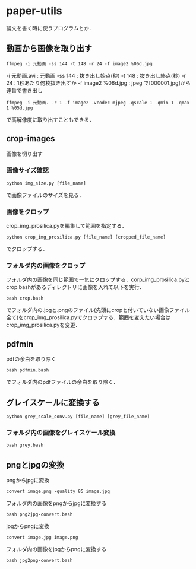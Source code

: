 # paper-utils
論文を書く時に使うプログラムとか．


## 動画から画像を取り出す
```
ffmpeg -i 元動画 -ss 144 -t 148 -r 24 -f image2 %06d.jpg
```
-i 元動画.avi : 元動画
-ss 144 : 抜き出し始点(秒)
-t 148 : 抜き出し終点(秒)
-r 24 : 1秒あたり何枚抜き出すか
-f image2 %06d.jpg : jpeg で[000001.jpg]から連番で書き出し
```
ffmpeg -i 元動画. -r 1 -f image2 -vcodec mjpeg -qscale 1 -qmin 1 -qmax 1 %05d.jpg
```
で高解像度に取り出すこともできる．

## crop-images
画像を切り出す

### 画像サイズ確認
```
python img_size.py [file_name]
```
で画像ファイルのサイズを見る．

### 画像をクロップ
crop_img_prosilica.pyを編集して範囲を指定する．
```
python crop_img_prosilica.py [file_name] [cropped_file_name]
```
でクロップする．

### フォルダ内の画像をクロップ
フォルダ内の画像を同じ範囲で一気にクロップする．corp_img_prosilica.pyとcrop.bashがあるディレクトリに画像を入れて以下を実行．
```
bash crop.bash
```
でフォルダ内の.jpgと.pngのファイル(先頭にcropと付いていない画像ファイル全て)をcrop_img_prosilica.pyでクロップする．範囲を変えたい場合はcrop_img_prosilica.pyを変更．

## pdfmin
pdfの余白を取り除く

```
bash pdfmin.bash
```
でフォルダ内のpdfファイルの余白を取り除く．


## グレイスケールに変換する

```
python grey_scale_conv.py [file_name] [grey_file_name]
```

### フォルダ内の画像をグレイスケール変換

```
bash grey.bash
```

## pngとjpgの変換

pngからjpgに変換
```
convert image.png -quality 85 image.jpg
```

フォルダ内の画像をpngからjpgに変換する
```
bash png2jpg-convert.bash
```

jpgからpngに変換
```
convert image.jpg image.png
```

フォルダ内の画像をjpgからpngに変換する
```
bash jpg2png-convert.bash
```

